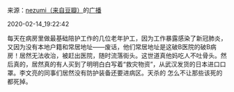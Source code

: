 来源：[nezumi（来自豆瓣）](https://www.douban.com/people/Nezumi/)的[广播](https://www.douban.com/people/Nezumi/status/2810823061/)


2020-02-14_19:22:42


每天在病房里做最基础陪护工作的几位老年护工，因为工作暴露感染了新冠肺炎，又因为没有本地户籍和常居地址——废话，他们常居地址是这破B医院的破B病房！居然无法收治，被赶出医院，随时流落街头。这世道真他妈吃人不吐骨头。然后真的，居然真的有人买到了明明白白写着“救灾物资”，从武汉发货的日本进口口罩。李文亮的同事们居然没有防护装备还要进病区。天杀的 怎么不让那些该死的都死掉。
